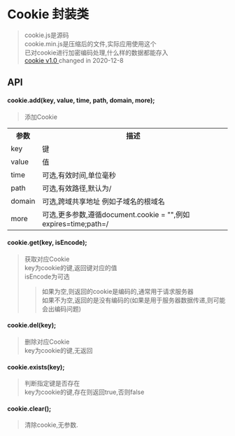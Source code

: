 # Cookie 封装类
>cookie.js是源码<br>
>cookie.min.js是压缩后的文件,实际应用使用这个<br>
>已对cookie进行加密编码处理,什么样的数据都能存入<br>
>[cookie v1.0 ](https://1711680493.github.io) changed in 2020-12-8

## API
#### cookie.add(key, value, time, path, domain, more);
>添加Cookie<br>
<table>
	<tr>
		<th>参数</th>
		<th>描述</th>
	</tr>
	<tr>
		<td>key</td>
		<td>键</td>
	</tr>
	<tr>
		<td>value</td>
		<td>值</td>
	</tr>
	<tr>
		<td>time</td>
		<td>可选,有效时间,单位毫秒</td>
	</tr>
	<tr>
		<td>path</td>
		<td>可选,有效路径,默认为/</td>
	</tr>
	<tr>
		<td>domain</td>
		<td>可选,跨域共享地址 例如子域名的根域名</td>
	</tr>
	<tr>
		<td>more</td>
		<td>可选,更多参数,遵循document.cookie = "",例如 expires=time;path=/</td>
	</tr>
</table>

#### cookie.get(key, isEncode);
>获取对应Cookie<br>
>key为cookie的键,返回键对应的值<br>
>isEncode为可选<br>
>>如果为空,则返回的cookie是编码的,通常用于请求服务器<br>
>>如果不为空,返回的是没有编码的(如果是用于服务器数据传递,则可能会出编码问题)<br>
#### cookie.del(key);
>删除对应Cookie<br>
>key为cookie的键,无返回
#### cookie.exists(key);
>判断指定键是否存在<br>
>key为cookie的键,存在则返回true,否则false
#### cookie.clear();
>清除cookie,无参数.
